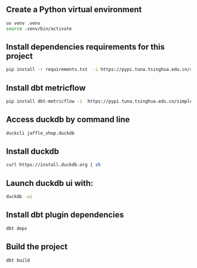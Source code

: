 ## Create a Python virtual environment
```bash
uv venv .venv
source .venv/bin/activate
```

## Install dependencies requirements for this project
```bash
pip install -r requirements.txt  -i https://pypi.tuna.tsinghua.edu.cn/simple
```

## Install dbt metricflow
```bash
pip install dbt-metricflow -i  https://pypi.tuna.tsinghua.edu.cn/simple
```

## Access duckdb by command line
```bash
duckcli jaffle_shop.duckdb
```

## Install duckdb
```bash
curl https://install.duckdb.org | sh
```

## Launch duckdb ui with:
```bash
duckdb -ui
```

## Install dbt plugin dependencies
```bash
dbt deps
```

## Build the project
```bash
dbt build
```

